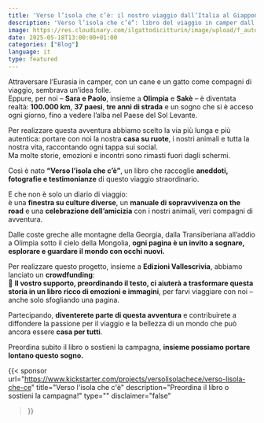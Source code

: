 ```yaml
---
title: 'Verso l’isola che c’è: il nostro viaggio dall’Italia al Giappone con cane e gatto in camper diventa un libro'
description: 'Verso l’isola che c’è”: libro del viaggio in camper dall’Italia al Giappone con cane e gatto. 100.000 km, 37 paesi. Preordina ora!'
image: https://res.cloudinary.com/ilgattodicitturin/image/upload/f_auto,q_auto,w_800,dpr_auto/v1713007643/Articoli/Blog/verso-l-isola-che-ce-libro_gujton.jpg
date: 2025-05-18T13:00:00+01:00
categories: ["Blog"]
language: it
type: featured   
---
```

Attraversare l’Eurasia in camper, con un cane e un gatto come compagni di viaggio, sembrava un’idea folle.  
Eppure, per noi – **Sara e Paolo**, insieme a **Olimpia** e **Sakè** – è diventata realtà: **100.000 km**, **37 paesi**, **tre anni di strada** e un sogno che si è acceso ogni giorno, fino a vedere l’alba nel Paese del Sol Levante.

Per realizzare questa avventura abbiamo scelto la via più lunga e più autentica: portare con noi la nostra **casa su ruote**, i nostri animali e tutta la nostra vita, raccontando ogni tappa sui social.  
Ma molte storie, emozioni e incontri sono rimasti fuori dagli schermi.

Così è nato **“Verso l’isola che c’è”**, un libro che raccoglie **aneddoti, fotografie e testimonianze** di questo viaggio straordinario.

E che non è solo un diario di viaggio:  
è una **finestra su culture diverse**, un **manuale di sopravvivenza on the road** e una **celebrazione dell’amicizia** con i nostri animali, veri compagni di avventura.

Dalle coste greche alle montagne della Georgia, dalla Transiberiana all’addio a Olimpia sotto il cielo della Mongolia, **ogni pagina è un invito a sognare, esplorare e guardare il mondo con occhi nuovi.**

Per realizzare questo progetto, insieme a **Edizioni Vallescrivia**, abbiamo lanciato un **crowdfunding**:  
🎯 **Il vostro supporto, preordinando il testo, ci aiuterà a trasformare questa storia in un libro ricco di emozioni e immagini**, per farvi viaggiare con noi – anche solo sfogliando una pagina.

Partecipando, **diventerete parte di questa avventura** e contribuirete a diffondere la passione per il viaggio e la bellezza di un mondo che può ancora essere **casa per tutti**.

Preordina subito il libro o sostieni la campagna, **insieme possiamo portare lontano questo sogno.**


{{< sponsor 
    url="https://www.kickstarter.com/projects/versolisolachece/verso-lisola-che-ce"
    title="Verso l'isola che c'è"
    description="Preordina il libro o sostieni la campagna!"
    type=""
    disclaimer="false"
>}}

